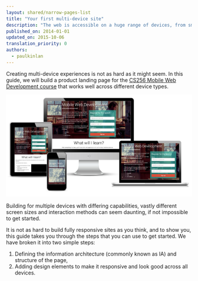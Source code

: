 ```yaml
---
layout: shared/narrow-pages-list
title: "Your first multi-device site"
description: "The web is accessible on a huge range of devices, from small-screen phones to big-screen televisions. Each device presents its own benefits and constraints. As a web developer, you are expected to support a full ranges of devices."
published_on: 2014-01-01
updated_on: 2015-10-06
translation_priority: 0
authors:
  - paulkinlan
---
```


<p class="intro">
Creating multi-device experiences is not as hard as it might seem. 
In this guide, we will build a product landing page for the 
<a href='https://www.udacity.com/course/cs256'>CS256 Mobile Web
  Development course</a> that works well across different device types.
</p>

<img src="images/finaloutput-2x.jpg" alt="many devices showing the final project">

Building for multiple devices with differing capabilities, vastly different
screen sizes and interaction methods can seem daunting, if not impossible
to get started.

It is not as hard to build fully responsive sites as you think, and to show
you, this guide takes you through the steps that you can use to get started.  We have broken it into two
simple steps:

1.  Defining the information architecture (commonly known as IA) and structure of the page,
2.  Adding design elements to make it responsive and look good across all devices.
